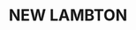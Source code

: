 ---
lastmod: '2025-04-06T06:05:20+00:00'
latitude: -32.930221
layout: suburb
longitude: 151.706545
postcode: '2305'
state: NSW
title: NEW LAMBTON
url: /nsw/new-lambton/
---